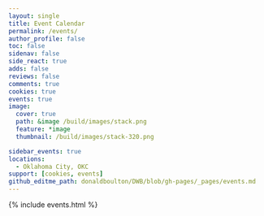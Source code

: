 ```yaml
---
layout: single
title: Event Calendar
permalink: /events/
author_profile: false
toc: false
sidenav: false
side_react: true
adds: false
reviews: false
comments: true
cookies: true
events: true
image:
  cover: true
  path: &image /build/images/stack.png
  feature: *image
  thumbnail: /build/images/stack-320.png

sidebar_events: true
locations: 
  - Oklahoma City, OKC
support: [cookies, events]
github_editme_path: donaldboulton/DWB/blob/gh-pages/_pages/events.md
---
```


{% include events.html %}
